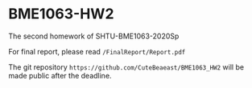 # BME1063-HW2
The second homework of SHTU-BME1063-2020Sp

For final report, please read `/FinalReport/Report.pdf`

The git repository `https://github.com/CuteBeaeast/BME1063_HW2` will be made public after the deadline.

